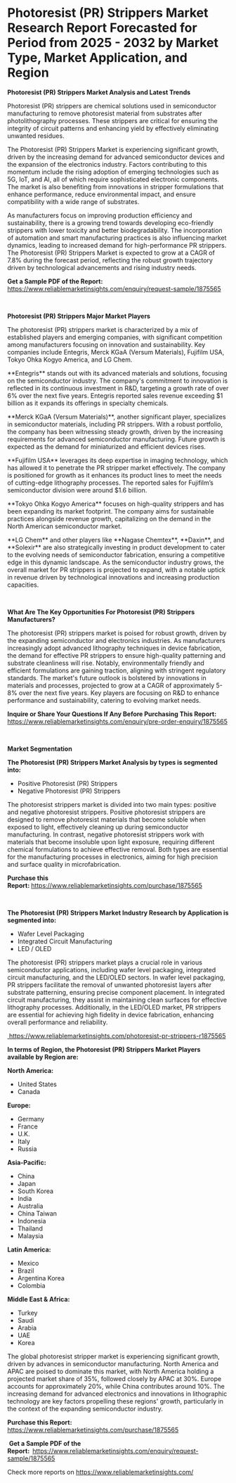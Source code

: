 <p><h1>Photoresist (PR) Strippers Market Research Report Forecasted for Period from 2025 -  2032 by Market Type, Market Application, and Region</h1></p><p><strong>Photoresist (PR) Strippers Market Analysis and Latest Trends</strong></p>
<p><p>Photoresist (PR) strippers are chemical solutions used in semiconductor manufacturing to remove photoresist material from substrates after photolithography processes. These strippers are critical for ensuring the integrity of circuit patterns and enhancing yield by effectively eliminating unwanted residues. </p><p>The Photoresist (PR) Strippers Market is experiencing significant growth, driven by the increasing demand for advanced semiconductor devices and the expansion of the electronics industry. Factors contributing to this momentum include the rising adoption of emerging technologies such as 5G, IoT, and AI, all of which require sophisticated electronic components. The market is also benefiting from innovations in stripper formulations that enhance performance, reduce environmental impact, and ensure compatibility with a wide range of substrates. </p><p>As manufacturers focus on improving production efficiency and sustainability, there is a growing trend towards developing eco-friendly strippers with lower toxicity and better biodegradability. The incorporation of automation and smart manufacturing practices is also influencing market dynamics, leading to increased demand for high-performance PR strippers. The Photoresist (PR) Strippers Market is expected to grow at a CAGR of 7.8% during the forecast period, reflecting the robust growth trajectory driven by technological advancements and rising industry needs.</p></p>
<p><strong>Get a Sample PDF of the Report:&nbsp;</strong> <a href="https://www.reliablemarketinsights.com/enquiry/request-sample/1875565?utm_campaign=2143&utm_medium=2&utm_source=Github&utm_content=ia&utm_term=04022025&utm_id=photoresist-pr-strippers">https://www.reliablemarketinsights.com/enquiry/request-sample/1875565</a></p>
<p>&nbsp;</p>
<p><strong>Photoresist (PR) Strippers Major Market Players</strong></p>
<p><p>The photoresist (PR) strippers market is characterized by a mix of established players and emerging companies, with significant competition among manufacturers focusing on innovation and sustainability. Key companies include Entegris, Merck KGaA (Versum Materials), Fujifilm USA, Tokyo Ohka Kogyo America, and LG Chem.</p><p>**Entegris** stands out with its advanced materials and solutions, focusing on the semiconductor industry. The company's commitment to innovation is reflected in its continuous investment in R&D, targeting a growth rate of over 6% over the next five years. Entegris reported sales revenue exceeding $1 billion as it expands its offerings in specialty chemicals.</p><p>**Merck KGaA (Versum Materials)**, another significant player, specializes in semiconductor materials, including PR strippers. With a robust portfolio, the company has been witnessing steady growth, driven by the increasing requirements for advanced semiconductor manufacturing. Future growth is expected as the demand for miniaturized and efficient devices rises.</p><p>**Fujifilm USA** leverages its deep expertise in imaging technology, which has allowed it to penetrate the PR stripper market effectively. The company is positioned for growth as it enhances its product lines to meet the needs of cutting-edge lithography processes. The reported sales for Fujifilm’s semiconductor division were around $1.6 billion.</p><p>**Tokyo Ohka Kogyo America** focuses on high-quality strippers and has been expanding its market footprint. The company aims for sustainable practices alongside revenue growth, capitalizing on the demand in the North American semiconductor market.</p><p>**LG Chem** and other players like **Nagase Chemtex**, **Daxin**, and **Solexir** are also strategically investing in product development to cater to the evolving needs of semiconductor fabrication, ensuring a competitive edge in this dynamic landscape. As the semiconductor industry grows, the overall market for PR strippers is projected to expand, with a notable uptick in revenue driven by technological innovations and increasing production capacities.</p></p>
<p>&nbsp;</p>
<p><strong>What Are The Key Opportunities For Photoresist (PR) Strippers Manufacturers?</strong></p>
<p><p>The photoresist (PR) strippers market is poised for robust growth, driven by the expanding semiconductor and electronics industries. As manufacturers increasingly adopt advanced lithography techniques in device fabrication, the demand for effective PR strippers to ensure high-quality patterning and substrate cleanliness will rise. Notably, environmentally friendly and efficient formulations are gaining traction, aligning with stringent regulatory standards. The market's future outlook is bolstered by innovations in materials and processes, projected to grow at a CAGR of approximately 5-8% over the next five years. Key players are focusing on R&D to enhance performance and sustainability, catering to evolving market needs.</p></p>
<p><strong>Inquire or Share Your Questions If Any Before Purchasing This Report:</strong> <a href="https://www.reliablemarketinsights.com/enquiry/pre-order-enquiry/1875565?utm_campaign=2143&utm_medium=2&utm_source=Github&utm_content=ia&utm_term=04022025&utm_id=photoresist-pr-strippers">https://www.reliablemarketinsights.com/enquiry/pre-order-enquiry/1875565</a></p>
<p>&nbsp;</p>
<p><strong>Market Segmentation</strong></p>
<p><strong>The Photoresist (PR) Strippers Market Analysis by types is segmented into:</strong></p>
<p><ul><li>Positive Photoresist (PR) Strippers</li><li>Negative Photoresist (PR) Strippers</li></ul></p>
<p><p>The photoresist strippers market is divided into two main types: positive and negative photoresist strippers. Positive photoresist strippers are designed to remove photoresist materials that become soluble when exposed to light, effectively cleaning up during semiconductor manufacturing. In contrast, negative photoresist strippers work with materials that become insoluble upon light exposure, requiring different chemical formulations to achieve effective removal. Both types are essential for the manufacturing processes in electronics, aiming for high precision and surface quality in microfabrication.</p></p>
<p><strong>Purchase this Report:&nbsp;</strong><a href="https://www.reliablemarketinsights.com/purchase/1875565?utm_campaign=2143&utm_medium=2&utm_source=Github&utm_content=ia&utm_term=04022025&utm_id=photoresist-pr-strippers">https://www.reliablemarketinsights.com/purchase/1875565</a></p>
<p>&nbsp;</p>
<p><strong>The Photoresist (PR) Strippers Market Industry Research by Application is segmented into:</strong></p>
<p><ul><li>Wafer Level Packaging</li><li>Integrated Circuit Manufacturing</li><li>LED / OLED</li></ul></p>
<p><p>The photoresist (PR) strippers market plays a crucial role in various semiconductor applications, including wafer level packaging, integrated circuit manufacturing, and the LED/OLED sectors. In wafer level packaging, PR strippers facilitate the removal of unwanted photoresist layers after substrate patterning, ensuring precise component placement. In integrated circuit manufacturing, they assist in maintaining clean surfaces for effective lithography processes. Additionally, in the LED/OLED market, PR strippers are essential for achieving high fidelity in device fabrication, enhancing overall performance and reliability.</p></p>
<p><a href="https://www.reliablemarketinsights.com/photoresist-pr-strippers-r1875565?utm_campaign=2143&utm_medium=2&utm_source=Github&utm_content=ia&utm_term=04022025&utm_id=photoresist-pr-strippers">&nbsp;https://www.reliablemarketinsights.com/photoresist-pr-strippers-r1875565</a></p>
<p><strong>In terms of Region, the Photoresist (PR) Strippers Market Players available by Region are:</strong></p>
<p>
    <p> <strong> North America: </strong>
        <ul>
            <li>United States</li>
            <li>Canada</li>
        </ul>
        </p> 
    <p> <strong> Europe: </strong>
        <ul>
            <li>Germany</li>
            <li>France</li>
            <li>U.K.</li>
            <li>Italy</li>
            <li>Russia</li>
        </ul>
        </p> 
    <p> <strong> Asia-Pacific: </strong>
        <ul>
            <li>China</li>
            <li>Japan</li>
            <li>South Korea</li>
            <li>India</li>
            <li>Australia</li>
            <li>China Taiwan</li>
            <li>Indonesia</li>
            <li>Thailand</li>
            <li>Malaysia</li>
        </ul>
        </p> 
    <p> <strong> Latin America: </strong>
        <ul>
            <li>Mexico</li>
            <li>Brazil</li>
            <li>Argentina Korea</li>
            <li>Colombia</li>
        </ul>
        </p> 
    <p> <strong> Middle East & Africa: </strong>
        <ul>
            <li>Turkey</li>
            <li>Saudi</li>
            <li>Arabia</li>
            <li>UAE</li>
            <li>Korea</li>
        </ul>
    </p>
    </p>
<p><p>The global photoresist stripper market is experiencing significant growth, driven by advances in semiconductor manufacturing. North America and APAC are poised to dominate this market, with North America holding a projected market share of 35%, followed closely by APAC at 30%. Europe accounts for approximately 20%, while China contributes around 10%. The increasing demand for advanced electronics and innovations in lithographic technology are key factors propelling these regions' growth, particularly in the context of the expanding semiconductor industry. </p></p>
<p><strong>Purchase this Report: </strong><a href="https://www.reliablemarketinsights.com/purchase/1875565?utm_campaign=2143&utm_medium=2&utm_source=Github&utm_content=ia&utm_term=04022025&utm_id=photoresist-pr-strippers">https://www.reliablemarketinsights.com/purchase/1875565</a></p>
<p>&nbsp;<strong>Get a Sample PDF of the Report:&nbsp;&nbsp;</strong><a href="https://www.reliablemarketinsights.com/enquiry/request-sample/1875565?utm_campaign=2143&utm_medium=2&utm_source=Github&utm_content=ia&utm_term=04022025&utm_id=photoresist-pr-strippers">https://www.reliablemarketinsights.com/enquiry/request-sample/1875565</a></p>
<p><strong></strong></p>
<p>Check more reports on <a href="https://www.reliablemarketinsights.com/?utm_campaign=2143&utm_medium=2&utm_source=Github&utm_content=ia&utm_term=04022025&utm_id=photoresist-pr-strippers">https://www.reliablemarketinsights.com/</a></p>